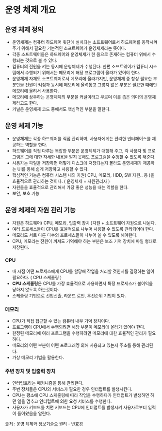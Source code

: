 # 운영 체제 개요


## 운영 체제 정의
- 운영체제는 컴퓨터 하드웨어 윗단에 설치되는 소프트웨어로서 하드웨어를 동작시켜 주기 위해서 필요한 기본적인 소프트웨어가 운영체제라는 뜻이다.
- 각종 소프트웨어들은 하드웨어와 운영체제가 한 몸으로 존재하는 컴퓨터 위에서 수행되는 것으로 볼 수 있다.  
- 컴퓨터의 전원을 켜는 동시에 운영체제가 수행된다. 한편 소프트웨어가 컴퓨터 시스템에서 수행되기 위해서는 메모리에 해당 프로그램이 올라가 있어야 한다.
- 운영체제 자체도 소프트웨어로서 메모리에 올라가지만, 운영체제 중 항상 필요한 부분만을 전원이 켜짐과 동시에 메모리에 올려놓고 그렇지 않은 부분은 필요한
때에만 메모리에 올려서 사용한다. 
- 메모리에 상주하는 운영체제의 부분을 커널이라고 부르며 이를 좁은 의미의 운영체제라고도 한다.
- 커널은 운영체제 코드 중에서도 핵심적인 부분을 말한다.


## 운영 체제 기능
- 운영체제는 각종 하드웨어를 직접 관리하며, 사용자에게는 편리한 인터페이스를 제공하는 역할을 한다.
- 하드웨어를 직접 다루는 복잡한 부분은 운영체제가 대행해 주고, 각 사용자 및 프로그램은 그에 대한 자세한 내용을 알지 못해도 프로그램을 수행할 수 있도록 해준다.
- 사용자는 파일을 저장하면 어떻게 디스크에 저장되는지 몰라도 운영체제가 제공하는 UI를 통해 쉽게 저장하고 사용할 수 있다.
- 핵심적인 기능은 컴퓨터 시스템 내의 자원( CPU, 메모리, HDD, SW 자원.. 등 )을 효율적으로 관리하는 것이다. ( 운영체제 = 자원관리자 )
- 자원들을 효율적으로 관리해서 가장 좋은 성능을 내는 역할을 한다.
- 보안, 보호 기능


## 운영 체제의 자원 관리 기능
- 자원은 하드웨어( CPU, 메모리, 입출력 장치 )자원 + 소프트웨어 자원으로 나뉜다.   
- 여러 프로세스들이 CPU를 효율적으로 나누어 사용할 수 있도록 관리되어야 한다.
- 메모리도 서로 다른 다수의 프로세스들이 나누어 쓸 수 있도록 해야한다.
- CPU, 메모리는 전원이 꺼져도 기억해야 하는 부분은 보조 기억 장치에 파일 형태로 저장된다.


### CPU
- 매 시점 어떤 프로세스에게 CPU를 할당해 작업을 처리할 것인지를 결정하는 일이 필요하다. ( CPU 스케줄링 )
- **CPU 스케줄링**은 CPU를 가장 효율적으로 사용하면서 특정 프로세스가 불이익을 당하지 않도록 하는것이다.
- 스케줄링 기법으로 선입선출, 라운드 로빈, 우선순위 기법이 있다.   


### 메모리
- CPU가 직접 접근할 수 있는 컴퓨터 내부 기억 장치이다.
- 프로그램이 CPU에서 수행되려면 해당 부분이 메모리에 올라가 있어야 한다.
- 한정된 메모리에 여러 프로그램을 수행하려면 메모리에 대한 효율적인 관리가 필요하다.
- 메모리의 어떤 부분이 어떤 프로그래멩 의해 사용되고 있는지 주소를 통해 관리된다.
- 가상 메모리 기법을 활용한다.


### 주변 장치 및 입출력 장치
- 인터럽트라는 매커니즘을 통해 관리한다.
- 주변 장치들은 CPU의 서비스가 필요한 경우 인터럽트를 발생시킨다.
- CPU는 평소에 CPU 스케줄링에 따라 작업을 수행하다가 인터럽트가 발생하면 하던 일을 멈추고 인터럽트에 의한 요청 서비스를 수행한다.
- 사용자가 키보드를 치면 키보드는 CPU에 인터럽트를 발생시켜 사용자로부터 입력이 들어왔음을 알린다.  





출처 : 운영 체제와 정보기술으 원리 - 반효경
